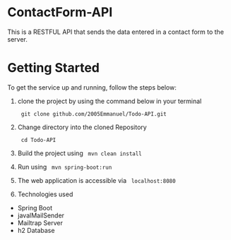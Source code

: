 # ContactForm-API
This is a RESTFUL API that sends the data entered in a contact form to the server.


# Getting Started
  To get the service up and running, follow the steps below:

   1. clone the project by using the command
      below in your terminal
    
       ```  git clone github.com/2005Emmanuel/Todo-API.git  ```
    
   2. Change directory into the cloned Repository
   
       ```  cd Todo-API  ```
    
   3. Build the project using  ```  mvn clean install  ```

   4. Run using ```  mvn spring-boot:run  ```

   5. The web application is accessible via ```  localhost:8080  ``` 


 3.  Technologies used

 -    Spring Boot
 -    javalMailSender
 -    Mailtrap Server
 -    h2 Database
 
